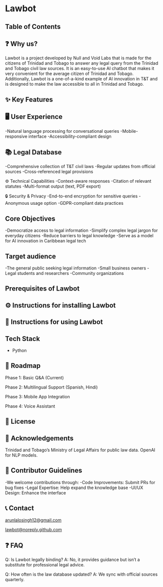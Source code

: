 # Lawbot

## Table of Contents

## ❓ Why us?
Lawbot is a project developed by Null and Void Labs that is made for the citizens of Trinidad and Tobago to answer any legal query from the Trinidad and Tobago civil law sources. It is an easy-to-use AI chatbot that makes it very convenient for the average citizen of Trinidad and Tobago. Additionally, Lawbot is a one-of-a-kind example of AI innovation in T&T and is designed to make the law accessible to all in Trinidad and Tobago.

## ✨ Key Features
## 🖥️ User Experience
-Natural language processing for conversational queries
-Mobile-responsive interface
-Accessibility-compliant design

## 📚 Legal Database
-Comprehensive collection of T&T civil laws
-Regular updates from official sources
-Cross-referenced legal provisions

⚙️ Technical Capabilities
-Context-aware responses
-Citation of relevant statutes
-Multi-format output (text, PDF export)

🔒 Security & Privacy
-End-to-end encryption for sensitive queries
-Anonymous usage option
-GDPR-compliant data practices

## Core Objectives
-Democratize access to legal information
-Simplify complex legal jargon for everyday citizens
-Reduce barriers to legal knowledge
-Serve as a model for AI innovation in Caribbean legal tech

## Target audience
-The general public seeking legal information
-Small business owners
-Legal students and researchers
-Community organizations



## Prerequisites of Lawbot

## ⚙️ Instructions for installing Lawbot

## 📖 Instructions for using Lawbot

## Tech Stack
- Python

## 🔮 Roadmap
Phase 1: Basic Q&A (Current)

Phase 2: Multilingual Support (Spanish, Hindi)

Phase 3: Mobile App Integration

Phase 4: Voice Assistant

## 📜 License

## 🙏  Acknowledgements
Trinidad and Tobago’s Ministry of Legal Affairs for public law data.
OpenAI for NLP models.

## 🤝 Contributor Guidelines
-We welcome contributions through:
-Code Improvements: Submit PRs for bug fixes
-Legal Expertise: Help expand the knowledge base
-UI/UX Design: Enhance the interface

## 📞 Contact

arunlalosingh12@gmail.com

lawbot@noreply.github.com

## ❓ FAQ 
Q: Is Lawbot legally binding?
A: No, it provides guidance but isn’t a substitute for professional legal advice.

Q: How often is the law database updated?
A: We sync with official sources quarterly.

